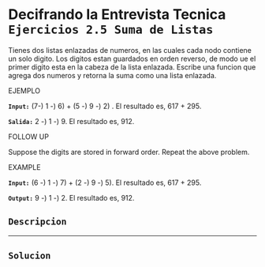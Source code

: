 # Decifrando la Entrevista Tecnica `Ejercicios 2.5 Suma de Listas`

Tienes dos listas enlazadas de numeros, en las cuales cada nodo contiene un solo digito. Los digitos estan guardados en orden reverso, de modo ue el primer digito esta en la cabeza de la lista enlazada. 
Escribe una funcion que agrega dos numeros y retorna la suma como una lista enlazada.

EJEMPLO

**`Input:`** (7-) 1 -) 6) + (5 -) 9 -) 2) . El resultado es, 617 + 295.

**`Salida:`** 2 -) 1 -) 9. El resultado es, 912.

FOLLOW UP

Suppose the digits are stored in forward order. Repeat the above problem.

EXAMPLE

**`Input:`** (6 -) 1 -) 7) + (2 -) 9 -) 5). El resultado es, 617 + 295.

**`Output:`** 9 -) 1 -) 2. El resultado es, 912.

## `Descripcion`

---

## `Solucion`
